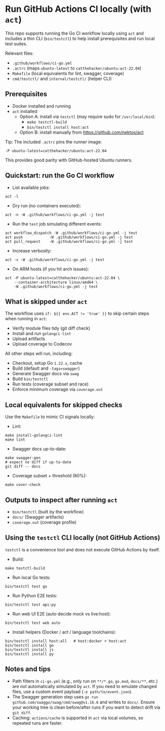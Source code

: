 # Run GitHub Actions CI locally (with `act`)

This repo supports running the Go CI workflow locally using `act` and includes a thin CLI (`bin/testctl`) to help install prerequisites and run local test suites.

Relevant files:
- `.github/workflows/ci-go.yml`
- `.actrc` (maps `ubuntu-latest` to `catthehacker/ubuntu:act-22.04`)
- `Makefile` (local equivalents for lint, swagger, coverage)
- `cmd/testctl/` and `internal/testctl/` (helper CLI)

## Prerequisites
- Docker installed and running
- `act` installed
  - Option A: install via `testctl` (may require sudo for `/usr/local/bin`):
    - `make testctl-build`
    - `bin/testctl install host:act`
  - Option B: install manually from https://github.com/nektos/act

Tip: The included `.actrc` pins the runner image:
```
-P ubuntu-latest=catthehacker/ubuntu:act-22.04
```
This provides good parity with GitHub-hosted Ubuntu runners.

## Quickstart: run the Go CI workflow
- List available jobs:
```
act -l
```
- Dry run (no containers executed):
```
act -n -W .github/workflows/ci-go.yml -j test
```
- Run the `test` job simulating different events:
```
act workflow_dispatch -W .github/workflows/ci-go.yml -j test
act push            -W .github/workflows/ci-go.yml -j test
act pull_request    -W .github/workflows/ci-go.yml -j test
```
- Increase verbosity:
```
act -v -W .github/workflows/ci-go.yml -j test
```
- On ARM hosts (if you hit arch issues):
```
act -P ubuntu-latest=catthehacker/ubuntu:act-22.04 \
    --container-architecture linux/amd64 \
    -W .github/workflows/ci-go.yml -j test
```

## What is skipped under `act`
The workflow uses `if: ${{ env.ACT != 'true' }}` to skip certain steps when running in `act`:
- Verify module files tidy (git diff check)
- Install and run `golangci-lint`
- Upload artifacts
- Upload coverage to Codecov

All other steps will run, including:
- Checkout, setup Go `1.22.x`, cache
- Build (default and `-tags=swagger`)
- Generate Swagger docs via `swag`
- Build `bin/testctl`
- Run tests (coverage subset and race)
- Enforce minimum coverage via `coverage.out`

## Local equivalents for skipped checks
Use the `Makefile` to mimic CI signals locally:
- Lint:
```
make install-golangci-lint
make lint
```
- Swagger docs up-to-date:
```
make swagger-gen
# expect no diff if up-to-date
git diff -- docs
```
- Coverage subset + threshold (80%):
```
make cover-check
```

## Outputs to inspect after running `act`
- `bin/testctl` (built by the workflow)
- `docs/` (Swagger artifacts)
- `coverage.out` (coverage profile)

## Using the `testctl` CLI locally (not GitHub Actions)
`testctl` is a convenience tool and does not execute GitHub Actions by itself.
- Build:
```
make testctl-build
```
- Run local Go tests:
```
bin/testctl test go
```
- Run Python E2E tests:
```
bin/testctl test api:py
```
- Run web UI E2E (auto decide mock vs live:host):
```
bin/testctl test web auto
```
- Install helpers (Docker / act / language toolchains):
```
bin/testctl install host:all   # host:docker + host:act
bin/testctl install go
bin/testctl install js
bin/testctl install py
```

## Notes and tips
- Path filters in `ci-go.yml` (e.g., only run on `**/*.go`, `go.mod`, `docs/**`, etc.) are not automatically simulated by `act`. If you need to emulate changed files, use a custom event payload (`-e path/to/event.json`).
- The Swagger generation step uses `go run github.com/swaggo/swag/cmd/swag@v1.16.6` and writes to `docs/`. Ensure your working tree is clean before/after runs if you want to detect drift via `git diff`.
- Caching: `actions/cache` is supported in `act` via local volumes, so repeated runs are faster.
